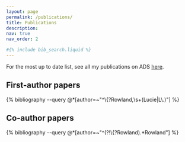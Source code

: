 ```yaml
---
layout: page
permalink: /publications/
title: Publications
description: 
nav: true
nav_order: 2

#{% include bib_search.liquid %}
---
```


For the most up to date list, see all my publications on ADS [here](https://ui.adsabs.harvard.edu/search/q=author%3A%22Rowland%2C%20Lucie%20E.%22%20&sort=date%20desc%2C%20bibcode%20desc&p_=0).


## First-author papers
<div class="publications">
  {% bibliography --query @*[author=~"^\{?Rowland,\s+(Lucie|L\.)"] %}
</div>

## Co-author papers
<div class="publications">
  {% bibliography --query @*[author=~"^(?!\{?Rowland).*Rowland"] %}
</div>
